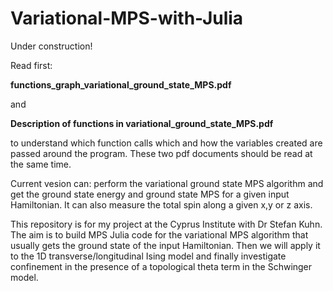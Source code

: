 # Variational-MPS-with-Julia

Under construction!

Read first:

**functions_graph_variational_ground_state_MPS.pdf**

and

**Description of functions in variational_ground_state_MPS.pdf**

to understand which function calls which and how the variables created are passed around the program. These two pdf documents should be read at the same time.

Current vesion can: perform the variational ground state MPS algorithm and get the ground state energy and ground state MPS for a given input Hamiltonian. It can also measure the total spin along a given x,y or z axis.

This repository is for my project at the Cyprus Institute with Dr Stefan Kuhn. The aim is to build MPS Julia code for the variational MPS algorithm that usually
gets the ground state of the input Hamiltonian. Then we will apply it to the 1D transverse/longitudinal Ising model and finally investigate confinement in the presence
of a topological theta term in the Schwinger model.
